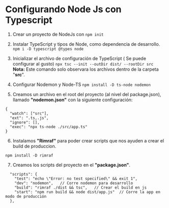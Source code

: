 # Configurando Node Js con Typescript


1. Crear un proyecto de NodeJs con ```npm init```
2. Instalar TypeScript y tipos de Node, como dependencia de desarrollo. 
```npm i -D typescript @types node```
3. Inicializar el archivo de configuración de TypeScript ( Se puede configurar al gusto)
```npx tsc --init --outDir dist/ --rootDir src```
<b>Nota:</b> Este comando solo observara los archivos dentro de la carpeta "<b>src</b>".

4. Configurar Nodemon y Node-TS
```npm install -D ts-node nodemon```

5. Creamos un archivo en el root del proyecto (al nivel del package.json), llamado <b>"nodemon.json"</b> con la siguiente configuración:
```
{
  "watch": ["src"],
  "ext": ".ts,.js",
  "ignore": [],
  "exec": "npx ts-node ./src/app.ts"
}
```
6. Instalamos <b>"Rimraf"</b> para poder crear scripts que nos ayuden a crear el build de produccion.

```npm install -D rimraf```

7. Creamos los scripts del proyecto en el <b>"package.json"</b>.
```
  "scripts": {
    "test": "echo \"Error: no test specified\" && exit 1",
    "dev": "nodemon",   // Corre nodemon para desarrollo
    "build": "rimraf ./dist && tsc",   // Crear el build en js
    "start": "npm run build && node dist/app.js"  // Corre la app en modo de producción
  },
```